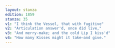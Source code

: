 ```yaml
---
layout: stanza
edition: 1859
stanza: 35
v1: "I think the Vessel, that with fugitive"
v2: "Articulation answer'd, once did live,"
v3: "⁠And merry-make; and the cold Lip I kiss'd"
v4: "How many Kisses might it take—and give."
---
```

